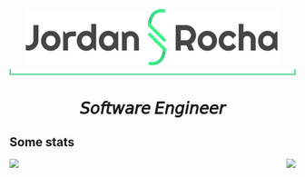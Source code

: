 <p align="center">
    <img src="https://github.com/rochajg/rochajg/raw/master/images/logo-text.png" alt="Jordan Rocha"/>
    <img src="https://github.com/rochajg/rochajg/raw/master/images/bar-separator.svg" alt="_"/>
</p>
<h1 align="center">
    𝘚𝘰𝘧𝘵𝘸𝘢𝘳𝘦 𝘌𝘯𝘨𝘪𝘯𝘦𝘦𝘳
</h1>

## Some stats
<p align="center">
  <img align="left" src="https://github-readme-stats.vercel.app/api/top-langs/?username=rochajg&title_color=FAFAFA&icon_color=81DFA7&text_color=f5f5f5&bg_color=181818&count_private=true" />
  <img align="right" src="https://github-readme-stats.vercel.app/api?username=rochajg&show_icons=true&count_private=true&line_height=40&title_color=FAFAFA&icon_color=81DFA7&text_color=f5f5f5&bg_color=181818&count_private=true" />
</p>
